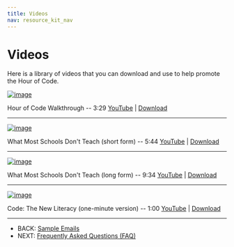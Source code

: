 ```yaml
---
title: Videos
nav: resource_kit_nav
---
```

# Videos

Here is a library of videos that you can download and use to help promote the Hour of Code.

[![image](/images/HowToThumbnail.jpg)](http://youtu.be/iqz4Ucz33Xg)

Hour of Code Walkthrough -- 3:29
[YouTube](http://youtu.be/iqz4Ucz33Xg) | [Download](https://dl.dropboxusercontent.com/s/6swx35qq5ljleom/HourOfCodeWalkthrough.mp4?token_hash=AAHHqIlb77DTpBoVYWgHV3mOCAgZ5K9MSKAUN0sHe9PBug&dl=1)

---

[![image](/images/what_most_schools_thumbnail.png)](http://www.youtube.com/watch?v=nKIu9yen5nc)

What Most Schools Don't Teach (short form) -- 5:44
[YouTube](http://www.youtube.com/watch?v=nKIu9yen5nc) | [Download](https://dl.dropbox.com/sh/6sdjczibjih6x8s/Rjs8XgYNzr/Code-5-minute.mov?dl=1)

---

[![image](/images/what_most_schools_thumbnail.png)](http://www.youtube.com/watch?v=dU1xS07N-FA)

What Most Schools Don't Teach (long form) -- 9:34
[YouTube](http://www.youtube.com/watch?v=dU1xS07N-FA) | [Download](https://dl.dropbox.com/sh/6sdjczibjih6x8s/lEUzljmYI4/Code-9-min.mov?dl=1)

---


[![image](/images/william_thumbnail.png)](http://www.youtube.com/watch?v=qYZF6oIZtfc)

Code: The New Literacy (one-minute version) -- 1:00
[YouTube](http://www.youtube.com/watch?v=qYZF6oIZtfc) | [Download](https://dl.dropbox.com/sh/6sdjczibjih6x8s/_0RSOSY8oW/Code-1-min.mov?dl=1)

---

- BACK: [Sample Emails](/resource_kit/sample_emails)
- NEXT: [Frequently Asked Questions (FAQ)](/resource_kit/frequently_asked_questions)